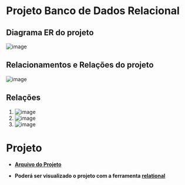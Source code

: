 # Projeto Banco de Dados Relacional


## Diagrama ER do projeto
![image](https://user-images.githubusercontent.com/86432208/155750009-6bf004c9-3c6c-4ab5-a44a-c9fb70f55df3.png)



## Relacionamentos e Relações do projeto

![image](https://user-images.githubusercontent.com/86432208/155750140-cc85a4d5-7e68-4c8d-9eea-03d46fbd49e5.png)




## Relações

1. ![image](https://user-images.githubusercontent.com/86432208/155750204-59c9018e-aa6e-4310-83b1-cf5fb4d4b81b.png)
2. ![image](https://user-images.githubusercontent.com/86432208/155750334-e9de6748-0361-423b-be8d-8c47aab6d47c.png)
3. ![image](https://user-images.githubusercontent.com/86432208/155750382-175e44b7-fd96-489d-83c5-877d7b735b33.png)




# Projeto

- **[Arquivo do Projeto](https://github.com/dario-gms/Modelagem-de-Dados/blob/main/projeto.json)**

- **Poderá ser visualizado o projeto com a ferramenta [relational](https://ltworf.github.io/relational/index.html)**






